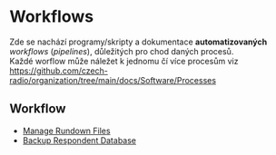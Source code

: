 # Workflows

Zde se nachází programy/skripty a dokumentace **automatizovaných** *workflows* (*pipelines*), důležitých pro chod daných procesů.   
Každé worflow může náležet k jednomu čí více procesům viz https://github.com/czech-radio/organization/tree/main/docs/Software/Processes 

## Workflow

- [Manage Rundown Files](https://github.com/czech-radio/workflows/tree/main/ManageRundownFiles)
- [Backup Respondent Database](https://github.com/czech-radio/workflows/tree/main/BackupRespondentDatabase)
